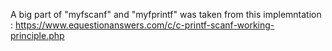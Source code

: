 





A big part of "myfscanf" and "myfprintf" was taken from this implemntation : https://www.equestionanswers.com/c/c-printf-scanf-working-principle.php